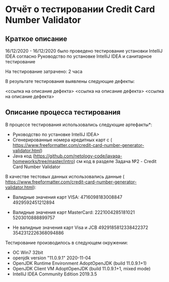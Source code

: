 # Отчёт о тестировании Credit Card Number Validator
## Краткое описание
16/12/2020 - 16/12/2020 было проведено тестирование установки IntelliJ IDEA согласно Руководство по установке IntelliJ IDEA и санитарное тестирование  

На тестирование затрачено: 2 часа

В результате тестирования выявлены следующие дефекты:

<ссылка на описание дефекта>
<ссылка на описание дефекта>
<ссылка на описание дефекта>
## Описание процесса тестирования
В процессе тестирования использовались следующие артефакты*:

* Руководство по установке IntelliJ IDEA>
* Сгенерированные номера кредитных карт с  ( https://www.freeformatter.com/credit-card-number-generator-validator.html)
* Java код (https://github.com/netology-code/javaqa-homeworks/tree/master/intro) см код в разделе Задача №2 - Credit Card Number Validator

В качестве тестовых данных использовались данные ( https://www.freeformatter.com/credit-card-number-generator-validator.html):

* Валидные значения карт VISA:
4716098183008847
4929592451212894
* Валидные значения карт MasterCard:
2221004285181021
5203010888899757

* Не валидные значения карт Visa и JCB
4929185812338422372
3542312226368094886


Тестирование производилось в следующем окружении:

* ОС Win7 32bit
* openjdk version "11.0.9.1" 2020-11-04
* OpenJDK Runtime Environment AdoptOpenJDK (build 11.0.9.1+1)
* OpenJDK Client VM AdoptOpenJDK (build 11.0.9.1+1, mixed mode)
* IntelliJ IDEA Community Edition 2019.3.5